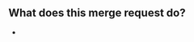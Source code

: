 <!-- Merge Request Checklist

Before submitting, please check the following:
  - Are you merging into `dev`?
  - Are you using the correct labels?
  - If the merge request isn't finished, have you marked it as a draft?
  - If tests are required, have they been written?
  - Do the tests all still pass?

-->

## What does this merge request do?
  - 
